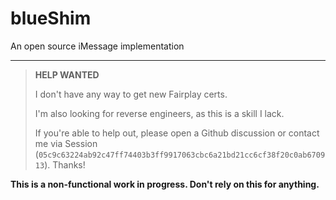 
# blueShim

An open source iMessage implementation

---

 > **HELP WANTED**
 >
 > I don't have any way to get new Fairplay certs.
 >
 > I'm also looking for reverse engineers, as this is a skill I lack.
 >
 > If you're able to help out, please open a Github discussion or contact me via Session (`05c9c63224ab92c47ff74403b3ff9917063cbc6a21bd21cc6cf38f20c0ab670913`).
 > Thanks!

**This is a non-functional work in progress. Don't rely on this for anything.**


